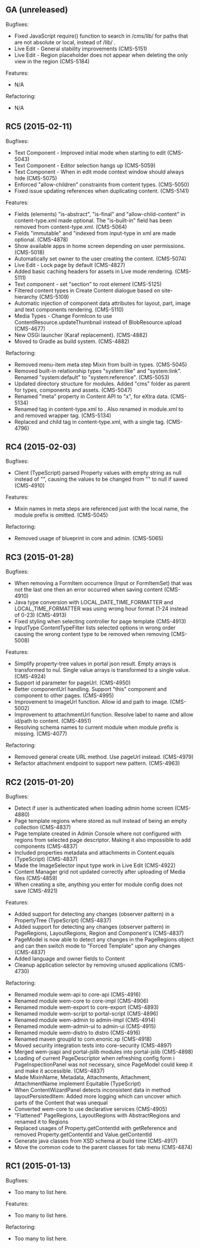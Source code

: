 ## GA (unreleased)

Bugfixes:

 - Fixed JavaScript require() function to search in /cms/lib/ for paths that are not absolute or local, instead of /lib/ .
  - Live Edit - General stability improvements (CMS-5151)
  - Live Edit - Region placeholder does not appear when deleting the only view in the region (CMS-5184)

Features:

 - N/A

Refactoring:

 - N/A


## RC5 (2015-02-11)

Bugfixes:

 - Text Component - Improved initial mode when starting to edit (CMS-5043)
 - Text Component - Editor selection hangs up (CMS-5059)
 - Text Component - When in edit mode context window should always hide (CMS-5075)
 - Enforced "allow-children" constraints from content types. (CMS-5050)
 - Fixed issue updating references when duplicating content. (CMS-5141)

Features:

  - Fields (elements) "is-abstract", "is-final" and "allow-child-content" in content-type.xml made optional. The "is-built-in" field has been removed from content-type.xml. (CMS-5064)
  - Fields "immutable" and "indexed from input-type in xml are made optional. (CMS-4878)
  - Show available apps in home screen depending on user permissions. (CMS-5018)
  - Automatically set owner to the user creating the content. (CMS-5074)
  - Live Edit - Lock page by default (CMS-4827)
  - Added basic caching headers for assets in Live mode rendering. (CMS-5111)
  - Text component - set "section" to root element (CMS-5125)
  - Filtered content types in Create Content dialogue based on site-hierarchy (CMS-5109)
  - Automatic injection of component data attributes for layout, part, image and text components rendering. (CMS-5110)
  - Media Types - Change FormIcon to use ContentResource.updateThumbnail instead of BlobResource.upload (CMS-4677)
  - New OSGi launcher (Karaf replacement). (CMS-4882)
  - Moved to Gradle as build system. (CMS-4882)

Refactoring:

  - Removed menu-item meta step Mixin from built-in types. (CMS-5045)
  - Removed built-in relationship types "system:like" and "system:link". Renamed "system:default" to "system:reference". (CMS-5053)
  - Updated directory structure for modules. Added "cms" folder as parent for types, components and assets. (CMS-5047)
  - Renamed "meta" property in Content API to "x", for eXtra data. (CMS-5134)
  - Renamed <metadata> tag in content-type.xml to <x-data>. Also renamed <meta-step> in module.xml to <x-data> and removed <content> wrapper tag. (CMS-5134)
  - Replaced <mixin-ref> and child tag <reference> in content-type.xml, with a single <inline mixin="..."/> tag. (CMS-4796)

## RC4 (2015-02-03)

Bugfixes:

 - Client (TypeScript) parsed Property values with empty string as null instead of "", causing the values to be changed from "" to null if saved (CMS-4910)

Features:

  - Mixin names in meta steps are referenced just with the local name, the module prefix is omitted. (CMS-5045)

Refactoring:

  - Removed usage of blueprint in core and admin. (CMS-5065)


## RC3 (2015-01-28)

Bugfixes:

 - When removing a FormItem occurrence (Input or FormItemSet) that was not the last one
   then an error occurred when saving content (CMS-4910)
 - Java type conversion with LOCAL_DATE_TIME_FORMATTER and LOCAL_TIME_FORMATTER was using wrong
   hour format (1-24 instead of 0-23) (CMS-4913)
 - Fixed styling when selecting controller for page template (CMS-4913)
 - InputType ContentTypeFilter lists selected options in wrong order causing the wrong content type to be removed when removing (CMS-5008)

Features:

  - Simplify property-tree values in portal json result. Empty arrays is transformed to nul. Single value arrays
    is transformed to a single value. (CMS-4924)
  - Support id parameter for pageUrl. (CMS-4950)
  - Better componentUrl handling. Support "this" component and component to other pages. (CMS-4995)
  - Improvement to imageUrl function. Allow id and path to image. (CMS-5002)
  - Improvement to attachmentUrl function. Resolve label to name and allow id/path to content. (CMS-4951)
  - Resolving schema names to current module when module prefix is missing. (CMS-4077)

Refactoring:

  - Removed general create URL method. Use pageUrl instead. (CMS-4979)
  - Refactor attachment endpoint to support new pattern. (CMS-4963)


## RC2 (2015-01-20)

Bugfixes:

  - Detect if user is authenticated when loading admin home screen (CMS-4880)
  - Page template regions where stored as null instead of being an empty collection (CMS-4837)
  - Page template created in Admin Console where not configured with regions from selected page
    descriptor. Making it also impossible to add components (CMS-4837)
  - Included properties metadata and attachments in Content.equals (TypeScript) (CMS-4837)
  - Made the ImageSelector input type work in Live Edit (CMS-4922)
  - Content Manager grid not updated correctly after uploading of Media files (CMS-4859)
  - When creating a site, anything you enter for module config does not save (CMS-4921)

Features:

  - Added support for detecting any changes (observer pattern) in a PropertyTree (TypeScript) (CMS-4837)
  - Added support for detecting any changes (observer pattern) in PageRegions, LayoutRegions,
    Region and Component's (CMS-4837)
  - PageModel is now able to detect any changes in the PageRegions object and can then switch mode
    to "Forced Template" upon any changes (CMS-4837)
  - Added language and owner fields to Content
  - Cleanup application selector by removing unused applications (CMS-4730)

Refactoring:

  - Renamed module wem-api to core-api (CMS-4916)
  - Renamed module wem-core to core-impl (CMS-4906)
  - Renamed module wem-export to core-export (CMS-4893)
  - Renamed module wem-script to portal-script (CMS-4896)
  - Renamed module wem-admin to admin-impl (CMS-4914)
  - Renamed module wem-admin-ui to admin-ui (CMS-4915)
  - Renamed module wem-distro to distro (CMS-4916)
  - Renamed maven groupId to com.enonic.xp (CMS-4918)
  - Moved security integration tests into core-security (CMS-4897)
  - Merged wem-jsapi and portal-jslib modules into portal-jslib (CMS-4898)
  - Loading of current PageDescriptor when refreshing config form i PageInspectionPanel was not necessary,
    since PageModel could keep it and make it accessible. (CMS-4837)
  - Made MixinName, Metadata, Attachments, Attachment, AttachmentName implement Equitable (TypeScript)
  - When ContentWizardPanel detects inconsistent data in method layoutPersistedItem: 
    Added more logging which can uncover which parts of the Content that was unequal
  - Converted wem-core to use declarative services (CMS-4905)  
  - "Flattened" PageRegions, LayoutRegions with AbstractRegions and renamed it to Regions
  - Replaced usages of Property.getContentId with getReference and removed Property.getContentId and Value.getContentId
  - Generate java classes from XSD schema at build time (CMS-4917)
  - Move the common code to the parent classes for tab menu (CMS-4874)


## RC1 (2015-01-13)

Bugfixes:

  - Too many to list here.

Features:

  - Too many to list here.

Refactoring:

  - Too many to list here.

